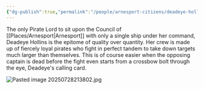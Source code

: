 ```yaml
---
{"dg-publish":true,"permalink":"/people/arnesport-citizens/deadeye-hollins/","tags":["Character"]}
---
```


The only Pirate Lord to sit upon the Council of [[Places/Arnesport\|Arnesport]] with only a single ship under her command, Deadeye Hollins is the epitome of quality over quantity.  Her crew is made up of fiercely loyal pirates who fight in perfect tandem to take down targets much larger than themselves.  This is of course easier when the opposing captain is dead before the fight even starts from a crossbow bolt through the eye, Deadeye's calling card.  

![Pasted image 20250728213802.jpg](/img/user/Z_Attachments/Pasted%20image%2020250728213802.jpg)